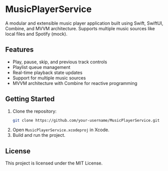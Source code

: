 # MusicPlayerService

A modular and extensible music player application built using Swift, SwiftUI, Combine, and MVVM architecture. Supports multiple music sources like local files and Spotify (mock).

## Features

- Play, pause, skip, and previous track controls
- Playlist queue management
- Real-time playback state updates
- Support for multiple music sources
- MVVM architecture with Combine for reactive programming

## Getting Started

1. Clone the repository:
   ```bash
   git clone https://github.com/your-username/MusicPlayerService.git
   ```
2. Open `MusicPlayerService.xcodeproj` in Xcode.
3. Build and run the project.

## License

This project is licensed under the MIT License.

